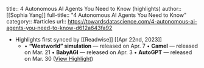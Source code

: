 title:: 4 Autonomous AI Agents You Need to Know (highlights)
author:: [[Sophia Yang]]
full-title:: "4 Autonomous AI Agents You Need to Know"
category:: #articles
url:: https://towardsdatascience.com/4-autonomous-ai-agents-you-need-to-know-d612a643fa92

- Highlights first synced by [[Readwise]] [[Apr 22nd, 2023]]
	- •   **“Westworld” simulation** — released on Apr. 7
	  •   **Camel** — released on Mar. 21
	  •   **BabyAGI** — released on Apr. 3
	  •   **AutoGPT** — released on Mar. 30 ([View Highlight](https://read.readwise.io/read/01gygendv656kdgs39d3ewa1q0))